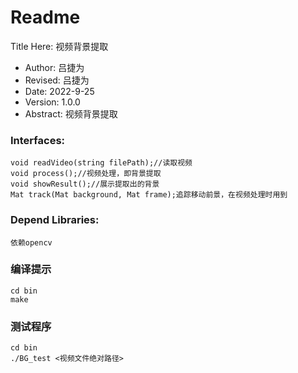 # Readme

Title Here: 视频背景提取

- Author: 吕捷为
- Revised: 吕捷为
- Date: 2022-9-25
- Version: 1.0.0
- Abstract: 视频背景提取



### Interfaces:
    void readVideo(string filePath);//读取视频
    void process();//视频处理，即背景提取
    void showResult();//展示提取出的背景
    Mat track(Mat background, Mat frame);追踪移动前景，在视频处理时用到
### Depend Libraries:

~~~
依赖opencv
~~~



### 编译提示

~~~
cd bin
make
~~~



### 测试程序

~~~
cd bin
./BG_test <视频文件绝对路径>
~~~





